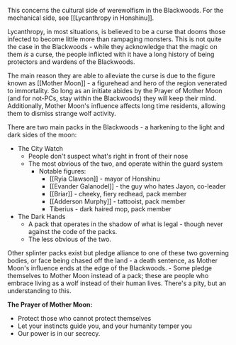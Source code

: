This concerns the cultural side of werewolfism in the Blackwoods. For the mechanical side, see [[Lycanthropy in Honshinu]].

Lycanthropy, in most situations, is believed to be a curse that dooms those infected to become little more than rampaging monsters. This is not quite the case in the Blackwoods - while they acknowledge that the magic on them *is* a curse, the people inflicted with it have a long history of being protectors and wardens of the Blackwoods.

The main reason they are able to alleviate the curse is due to the figure known as [[Mother Moon]] - a figurehead and hero of the region venerated to immortality. So long as an initiate abides by the Prayer of Mother Moon (and for not-PCs, stay within the Blackwoods) they will keep their mind. Additionally, Mother Moon's influence affects long time residents, allowing them to dismiss strange wolf activity.

There are two main packs in the Blackwoods - a harkening to the light and dark sides of the moon:
- The City Watch
	- People don't suspect what's right in front of their nose
	- The most obvious of the two, and operate within the guard system
		- Notable figures:
			- [[Ryia Clawson]] - mayor of Honshinu
			- [[Evander Galanodel]] - the guy who hates Jayon, co-leader
			- [[Briar]] - cheeky, fiery redhead, pack member
			- [[Adderson Murphy]] - tattooist, pack member
			- Tiberius - dark haired mop, pack member
- The Dark Hands
	- A pack that operates in the shadow of what is legal - though never against the code of the packs.
	- The less obvious of the two.

Other splinter packs exist but pledge alliance to one of these two governing bodies, or face being chased off the land - a death sentence, as Mother Moon's influence ends at the edge of the Blackwoods.
	- Some pledge themselves to Mother Moon instead of a pack; these are people who embrace living as a wolf instead of their human lives. There's a pity, but an understanding to this.

**The Prayer of Mother Moon:**
- Protect those who cannot protect themselves
- Let your instincts guide you, and your humanity temper you
- Our power is in our secrecy.


